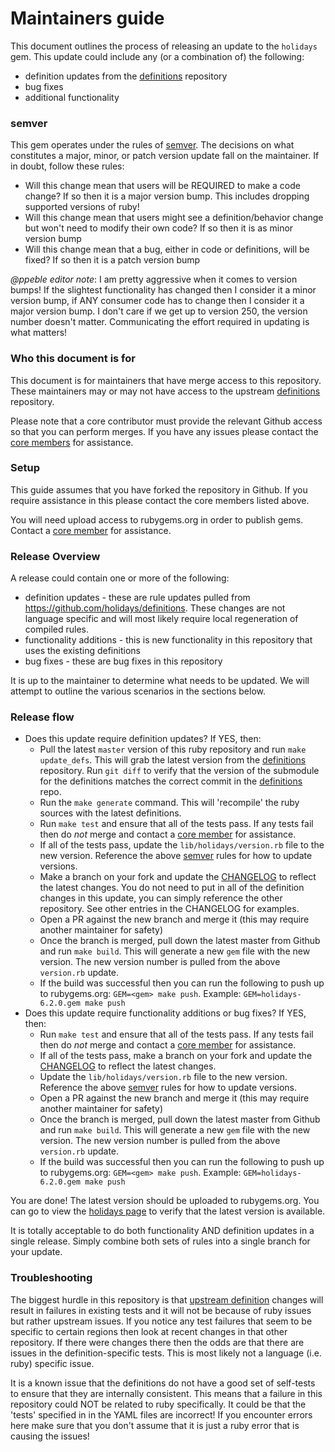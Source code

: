 # Maintainers guide

This document outlines the process of releasing an update to the `holidays` gem. This update could
include any (or a combination of) the following:

* definition updates from the [definitions](https://github.com/holidays/definitions) repository
* bug fixes
* additional functionality

### semver

This gem operates under the rules of [semver](http://semver.org/). The decisions on what constitutes a major,
minor, or patch version update fall on the maintainer. If in doubt, follow these rules:

* Will this change mean that users will be REQUIRED to make a code change? If so then it is a major version bump. This includes dropping supported versions of ruby!
* Will this change mean that users might see a definition/behavior change but won't need to modify their own code? If so then it is as minor version bump
* Will this change mean that a bug, either in code or definitions, will be fixed? If so then it is a patch version bump

*@ppeble editor note*: I am pretty aggressive when it comes to version bumps! If the slightest functionality has changed then
I consider it a minor version bump, if ANY consumer code has to change then I consider it a major version bump. I don't care
if we get up to version 250, the version number doesn't matter. Communicating the effort required in updating is what matters!

### Who this document is for

This document is for maintainers that have merge access to this repository. These maintainers may or may not have access to the upstream
[definitions](https://github.com/holidays/definitions) repository.

Please note that a core contributor must provide the relevant Github access so that you can perform merges. If you have any issues
please contact the [core members](https://github.com/orgs/holidays/teams/core/members) for assistance.

### Setup

This guide assumes that you have forked the repository in Github. If you require assistance in this please contact the core members listed above.

You will need upload access to rubygems.org in order to publish gems. Contact a [core member](https://github.com/orgs/holidays/teams/core/members) for assistance.

### Release Overview

A release could contain one or more of the following:

* definition updates - these are rule updates pulled from https://github.com/holidays/definitions. These changes are not
language specific and will most likely require local regeneration of compiled rules.
* functionality additions - this is new functionality in this repository that uses the existing definitions
* bug fixes - these are bug fixes in this repository

It is up to the maintainer to determine what needs to be updated. We will attempt to outline the various scenarios in the
sections below.

### Release flow

* Does this update require definition updates? If YES, then:
  * Pull the latest `master` version of this ruby repository and run `make update_defs`. This will grab the latest version from the [definitions](https://github.com/holidays/definitions) repository. Run `git diff` to verify that the version of the submodule for the definitions matches the correct commit in the [definitions](https://github.com/holidays/definitions) repo.
  * Run the `make generate` command. This will 'recompile' the ruby sources with the latest definitions.
  * Run `make test` and ensure that all of the tests pass. If any tests fail then do *not* merge and contact a [core member](https://github.com/orgs/holidays/teams/core/members) for assistance.
  * If all of the tests pass, update the `lib/holidays/version.rb` file to the new version. Reference the above [semver](http://semver.org/) rules for how to update versions.
  * Make a branch on your fork and update the [CHANGELOG](https://github.com/holidays/holidays/blob/master/CHANGELOG.md) to reflect the latest changes. You do not need to put in all of the definition changes in this update, you can simply reference the other repository. See other entries in the CHANGELOG for examples.
  * Open a PR against the new branch and merge it (this may require another maintainer for safety)
  * Once the branch is merged, pull down the latest master from Github and run `make build`. This will generate a new `gem` file with the new version. The new version number is pulled from the above `version.rb` update.
  * If the build was successful then you can run the following to push up to rubygems.org: `GEM=<gem> make push`. Example: `GEM=holidays-6.2.0.gem make push`
* Does this update require functionality additions or bug fixes? If YES, then:
  * Run `make test` and ensure that all of the tests pass. If any tests fail then do *not* merge and contact a [core member](https://github.com/orgs/holidays/teams/core/members) for assistance.
  * If all of the tests pass, make a branch on your fork and update the [CHANGELOG](https://github.com/holidays/holidays/blob/master/CHANGELOG.md) to reflect the latest changes.
  * Update the `lib/holidays/version.rb` file to the new version. Reference the above [semver](http://semver.org/) rules for how to update versions.
  * Open a PR against the new branch and merge it (this may require another maintainer for safety)
  * Once the branch is merged, pull down the latest master from Github and run `make build`. This will generate a new `gem` file with the new version. The new version number is pulled from the above `version.rb` update.
  * If the build was successful then you can run the following to push up to rubygems.org: `GEM=<gem> make push`. Example: `GEM=holidays-6.2.0.gem make push`

You are done! The latest version should be uploaded to rubygems.org. You can go to view the [holidays page](https://rubygems.org/gems/holidays) to verify that the latest version is available.

It is totally acceptable to do both functionality AND definition updates in a single release. Simply combine both sets of rules into a single branch for your update.

### Troubleshooting

The biggest hurdle in this repository is that [upstream definition](https://github.com/holidays/definitions) changes will
result in failures in existing tests and it will not be because of ruby issues but rather upstream issues. If you notice any test failures
that seem to be specific to certain regions then look at recent changes in that other repository. If there were changes there then the odds
are that there are issues in the definition-specific tests. This is most likely not a language (i.e. ruby) specific issue.

It is a known issue that the definitions do not have a good set of self-tests to ensure that they are internally consistent. This means that a failure in this
repository could NOT be related to ruby specifically. It could be that the 'tests' specified in in the YAML files are incorrect! If you encounter errors here
make sure that you don't assume that it is just a ruby error that is causing the issues!


